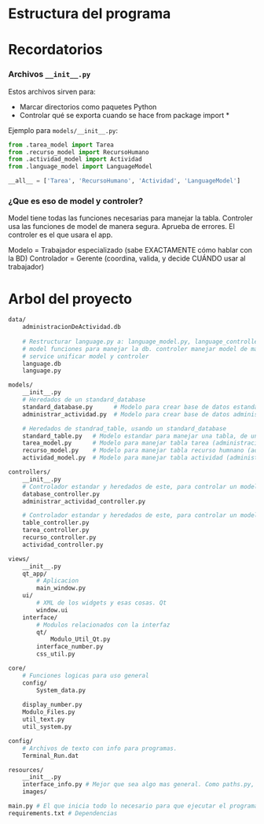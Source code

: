 # Estructura del programa

# Recordatorios
### Archivos ```__init__.py```
Estos archivos sirven para:
- Marcar directorios como paquetes Python
- Controlar qué se exporta cuando se hace from package import *

Ejemplo para ```models/__init__.py```:
```python
from .tarea_model import Tarea
from .recurso_model import RecursoHumano
from .actividad_model import Actividad
from .language_model import LanguageModel

__all__ = ['Tarea', 'RecursoHumano', 'Actividad', 'LanguageModel']
```

### ¿Que es eso de model y controler?
Model tiene todas las funciones necesarias para manejar la tabla.
Controler usa las funciones de model de manera segura. Aprueba de errores. El controler es el que usara el app.

Modelo = Trabajador especializado (sabe EXACTAMENTE cómo hablar con la BD)
Controlador = Gerente (coordina, valida, y decide CUÁNDO usar al trabajador)




# Arbol del proyecto
```bash
data/
    administracionDeActividad.db
    
    # Restructurar language.py a: language_model.py, language_controller.py, language_service.py
    # model funciones para manejar la db. controler manejar model de manera segura. 
    # service unificar model y controler
    language.db
    language.py

models/
    __init__.py
    # Heredados de un standard_database
    standard_database.py      # Modelo para crear base de datos estandar
    administrar_actividad.py  # Modelo para crear base de datos administracionDeActividad

    # Heredados de standrad_table, usando un standard_database
    standard_table.py   # Modelo estandar para manejar una tabla, de una base de datos. Usando StandardDataBase()
    tarea_model.py      # Modelo para manejar tabla tarea (administracionDeActividad)
    recurso_model.py    # Modelo para manejar tabla recurso humnano (administracionDeActividad)
    actividad_model.py  # Modelo para manejar tabla actividad (administracionDeActividad)

controllers/
    __init__.py
    # Controlador estandar y heredados de este, para controlar un modelo StandardDataBase
    database_controller.py
    administrar_actividad_controller.py

    # Controlador estandar y heredados de este, para controlar un modelo StandardTable
    table_controller.py
    tarea_controller.py
    recurso_controller.py
    actividad_controller.py

views/
    __init__.py
    qt_app/
        # Aplicacion
        main_window.py
    ui/
        # XML de los widgets y esas cosas. Qt
        window.ui
    interface/
        # Modulos relacionados con la interfaz
        qt/
            Modulo_Util_Qt.py
        interface_number.py
        css_util.py

core/
    # Funciones logicas para uso general
    config/
        System_data.py
    
    display_number.py
    Modulo_Files.py
    util_text.py
    util_system.py

config/
    # Archivos de texto con info para programas.
    Terminal_Run.dat

resources/
    __init__.py
    interface_info.py # Mejor que sea algo mas general. Como paths.py, Con la ruta de todo lo que este aca.
    images/

main.py # El que inicia todo lo necesario para que ejecutar el programa.
requirements.txt # Dependencias
```